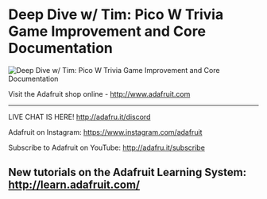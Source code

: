 # Deep Dive w/ Tim: Pico W Trivia Game Improvement and Core Documentation

![Deep Dive w/ Tim: Pico W Trivia Game Improvement and Core Documentation](https://i.ytimg.com/vi/pv8_P88u1lI/sddefault.jpg 'Deep Dive w/ Tim: Pico W Trivia Game Improvement and Core Documentation')

Visit the Adafruit shop online - http://www.adafruit.com

-----------------------------------------
LIVE CHAT IS HERE! http://adafru.it/discord

Adafruit on Instagram: https://www.instagram.com/adafruit

Subscribe to Adafruit on YouTube: http://adafru.it/subscribe

New tutorials on the Adafruit Learning System: http://learn.adafruit.com/
-----------------------------------------
